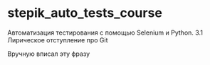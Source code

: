 # stepik_auto_tests_course
Автоматизация тестирования с помощью Selenium и Python.   3.1 Лирическое отступление про Git


Вручную вписал эту фразу
